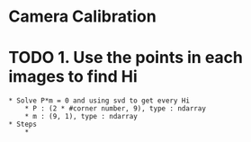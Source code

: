 # Camera Calibration
# TODO 1. Use the points in each images to find Hi
	* Solve P*m = 0 and using svd to get every Hi
		* P : (2 * #corner number, 9), type : ndarray
		* m : (9, 1), type : ndarray
	* Steps
		* 